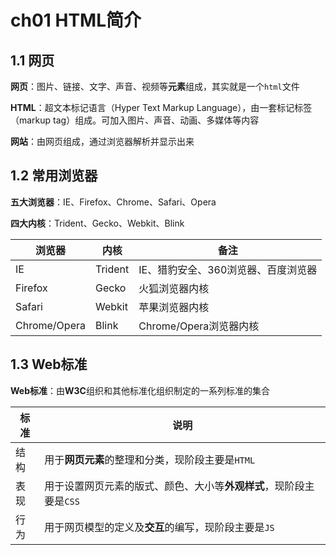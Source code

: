 # ch01 HTML简介

## 1.1 网页

**网页**：图片、链接、文字、声音、视频等**元素**组成，其实就是一个`html`文件

**HTML**：超文本标记语言（Hyper Text Markup Language），由一套标记标签（markup tag）组成。可加入图片、声音、动画、多媒体等内容

**网站**：由网页组成，通过浏览器解析并显示出来



## 1.2 常用浏览器

**五大浏览器**：IE、Firefox、Chrome、Safari、Opera

**四大内核**：Trident、Gecko、Webkit、Blink

| 浏览器       | 内核    | 备注                                |
| ------------ | ------- | ----------------------------------- |
| IE           | Trident | IE、猎豹安全、360浏览器、百度浏览器 |
| Firefox      | Gecko   | 火狐浏览器内核                      |
| Safari       | Webkit  | 苹果浏览器内核                      |
| Chrome/Opera | Blink   | Chrome/Opera浏览器内核              |



## 1.3 Web标准

**Web标准**：由**W3C**组织和其他标准化组织制定的一系列标准的集合

| 标准 | 说明                                                         |
| ---- | ------------------------------------------------------------ |
| 结构 | 用于**网页元素**的整理和分类，现阶段主要是`HTML`             |
| 表现 | 用于设置网页元素的版式、颜色、大小等**外观样式**，现阶段主要是`CSS` |
| 行为 | 用于网页模型的定义及**交互**的编写，现阶段主要是`JS`         |

